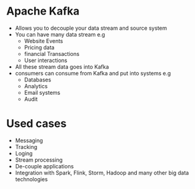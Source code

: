 
# Apache Kafka
- Allows you to decouple your data stream and source system
- You can have many data stream e.g
    - Website Events
    - Pricing data
    - financial Transactions
    - User interactions
- All these stream data goes into Kafka
- consumers can consume from Kafka and put into systems e.g
    - Databases
    - Analytics
    - Email systems
    - Audit
# Used cases
- Messaging
- Tracking
- Loging
- Stream processing
- De-couple applications
- Integration with Spark, Flink, Storm, Hadoop and many other big data technologies